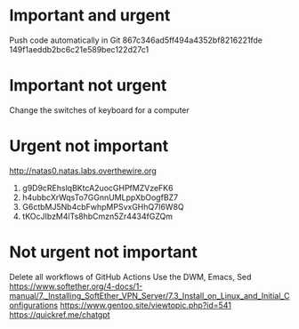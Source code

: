 # Important and urgent
Push code automatically in Git
867c346ad5ff494a4352bf8216221fde
149f1aeddb2bc6c21e589bec122d27c1
# Important not urgent
Change the switches of keyboard for a computer
# Urgent not important
http://natas0.natas.labs.overthewire.org
1. g9D9cREhslqBKtcA2uocGHPfMZVzeFK6
2. h4ubbcXrWqsTo7GGnnUMLppXbOogfBZ7
3. G6ctbMJ5Nb4cbFwhpMPSvxGHhQ7I6W8Q
4. tKOcJIbzM4lTs8hbCmzn5Zr4434fGZQm
# Not urgent not important
Delete all workflows of GitHub Actions
Use the DWM, Emacs, Sed
https://www.softether.org/4-docs/1-manual/7._Installing_SoftEther_VPN_Server/7.3_Install_on_Linux_and_Initial_Configurations
https://www.gentoo.site/viewtopic.php?id=541
https://quickref.me/chatgpt
